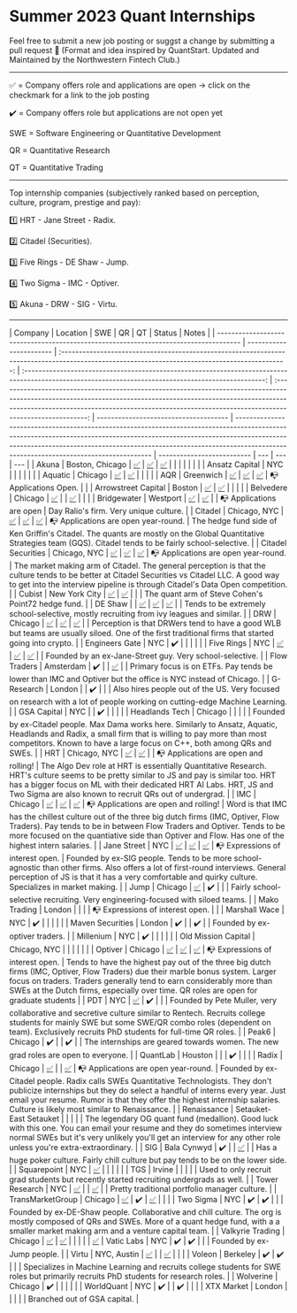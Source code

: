 # Summer 2023 Quant Internships

Feel free to submit a new job posting or suggst a change by submitting a pull request 🙏
(Format and idea inspired by QuantStart. Updated and Maintained by the Northwestern Fintech Club.)

---

✅ = Company offers role and applications are open → click on the checkmark for a link to the job posting

✔️ = Company offers role but applications are not open yet

SWE = Software Engineering or Quantitative Development

QR = Quantitative Research

QT = Quantitative Trading

---

Top internship companies (subjectively ranked based on perception, culture, program, prestige and pay):

1️⃣ HRT - Jane Street - Radix.

2️⃣ Citadel (Securities).

3️⃣ Five Rings - DE Shaw - Jump.

4️⃣ Two Sigma - IMC - Optiver.

5️⃣ Akuna - DRW - SIG - Virtu.

---

| Company                                                                              | Location                |                                                                       SWE                                                                       |                                                                          QR                                                                          |                                                                                                                                  QT                                                                                                                                   | Status                                | Notes                                                                                                                                                                                                                                                                                            |
| ------------------------------------------------------------------------------------ | ----------------------- | :---------------------------------------------------------------------------------------------------------------------------------------------: | :--------------------------------------------------------------------------------------------------------------------------------------------------: | :-------------------------------------------------------------------------------------------------------------------------------------------------------------------------------------------------------------------------------------------------------------------: | ------------------------------------- | ------------------------------------------------------------------------------------------------------------------------------------------------------------------------------------------------------------------------------------------------------------------------------------------------ | -------------------------- | --- | --- | --- |
| Akuna                                                                                | Boston, Chicago         |                                            [✅](https://akunacapital.com/job-details?gh_jid=4269930)                                            |                                              [✅](https://akunacapital.com/job-details?gh_jid=4217954)                                               |                                                                                                       [✅](https://akunacapital.com/job-details?gh_jid=4218021)                                                                                                       |                                       |                                                                                                                                                                                                                                                                                                  |                            |     |     |     |
| Ansatz Capital                                                                       | NYC                     |                                                                                                                                                 |                                                                                                                                                      |                                                                                                                                                                                                                                                                       |                                       |                                                                                                                                                                                                                                                                                                  |
| Aquatic                                                                              | Chicago                 |                                   [✅](https://boards.greenhouse.io/aquaticcapitalmanagement/jobs/6314153002)                                   |                                     [✅](https://boards.greenhouse.io/aquaticcapitalmanagement/jobs/6309879002)                                      |                                                                                                                                                                                                                                                                       |                                       |                                                                                                                                                                                                                                                                                                  |
| AQR                                                                                  | Greenwich               | [✅](https://careers.aqr.com/jobs/university-open-positions/greenwich-ct/2023-portfolio-implementation-summer-analyst/4350057?gh_jid=4350057#/) | [✅](https://careers.aqr.com/jobs/university-open-positions/greenwich-ct/2023-trading-and-portfolio-finance-summer-analyst/4350064?gh_jid=4350064#/) | [✅](<[https://careers.aqr.com/jobs/university-open-positions/greenwich-ct/2022-summer-internship-express-interest/2194349?lang=en_us#/](https://careers.aqr.com/jobs/university-open-positions/greenwich-ct/2023-research-summer-analyst/4350040?gh_jid=4350040#/)>) | 📭 Applications Open.                 |                                                                                                                                                                                                                                                                                                  |
| Arrowstreet Capital                                                                  | Boston                  |        [✅](https://arrowstreetcapital.wd5.myworkdayjobs.com/en-US/Arrowstreet/details/Quantitative-Developer-Intern--Summer-2023_R704)         |      [✅](https://arrowstreetcapital.wd5.myworkdayjobs.com/en-US/Arrowstreet/details/Investment-Processes-Associate-Intern---Summer-2023_R712)       |                                                                                                                                                                                                                                                                       |                                       |                                                                                                                                                                                                                                                                                                  |
| Belvedere                                                                            | Chicago                 |                                [✅](https://jobs.lever.co/belvederetrading/5098c277-d2a6-41eb-ab9c-b80ded219154)                                |                                                                                                                                                      |                                                                                           [✅](https://jobs.lever.co/belvederetrading/eac56350-0f92-414d-8f22-2afbe57d3c61)                                                                                           |                                       |                                                                                                                                                                                                                                                                                                  |
| Bridgewater                                                                          | Westport                |                                        [✅](https://boards.greenhouse.io/bridgewater89/jobs/5830071002)                                         |                                           [✅](https://boards.greenhouse.io/bridgewater89/jobs/6204813002)                                           |                                                                                                                                                                                                                                                                       | 📭 Applications are open              | Day Ralio's firm. Very unique culture.                                                                                                                                                                                                                                                           |
| Citadel                                                                              | Chicago, NYC            |                                   [✅](https://www.citadel.com/careers/details/software-engineer-intern-us/)                                    |                                   [✅](https://www.citadel.com/careers/details/quantitative-researcher-intern-us/)                                   |                                                                                         [✅](https://www.citadelsecurities.com/careers/details/investment-trading-intern-us/)                                                                                         | 📭 Applications are open year-round.  | The hedge fund side of Ken Griffin's Citadel. The quants are mostly on the Global Quantitative Strategies team (GQS). Citadel tends to be fairly school-selective.                                                                                                                               |
| Citadel Securities                                                                   | Chicago, NYC            |                              [✅](https://www.citadelsecurities.com/careers/details/software-engineer-intern-us/)                               |                              [✅](https://www.citadelsecurities.com/careers/details/quantitative-researcher-intern-us/)                              |                                                                                         [✅](https://www.citadelsecurities.com/careers/details/investment-trading-intern-us/)                                                                                         | 📭 Applications are open year-round.  | The market making arm of Citadel. The general perception is that the culture tends to be better at Citadel Securities vs Citadel LLC. A good way to get into the interview pipeline is through Citadel's Data Open competition.                                                                  |
| Cubist                                                                               | New York City           | [✅](https://careers.point72.com/CSJobDetail?jobName=summer-2023-quantitative-developer-internship&jobCode=CSS-0010069&retURL=/CSCareerSearch)  |    [✅](https://careers.point72.com/CSJobDetail?jobName=summer-2023-quantitative-research-internship&jobCode=CSS-0010068&retURL=/CSCareerSearch)     |                                                                                                                                                                                                                                                                       |                                       | The quant arm of Steve Cohen's Point72 hedge fund.                                                                                                                                                                                                                                               |
| DE Shaw                                                                              |                         |                                  [✅](https://www.deshaw.com/careers/software-developer-intern-new-york-4470)                                   |                                    [✅](https://www.deshaw.com/careers/quantitative-analyst-intern-new-york-4469)                                    |                                                                                             [✅](https://www.deshaw.com/careers/proprietary-trading-intern-new-york-4451)                                                                                             |                                       | Tends to be extremely school-selective, mostly recruiting from ivy leagues and similar.                                                                                                                                                                                                          |
| DRW                                                                                  | Chicago                 |                                    [✅](https://drw.com/work-at-drw/job/software-developer-intern-2302636/)                                     |                                     [✅](https://drw.com/work-at-drw/job/quantitative-research-intern-2301002/)                                      |                                                                                          [✅](https://drw.com/work-at-drw/job/quantitative-trading-analyst-intern-2302675/)                                                                                           |                                       | Perception is that DRWers tend to have a good WLB but teams are usually siloed. One of the first traditional firms that started going into crypto.                                                                                                                                               |
| Engineers Gate                                                                       | NYC                     |                                                                       ✔️                                                                        |                                                                                                                                                      |                                                                                                                                                                                                                                                                       |                                       |                                                                                                                                                                                                                                                                                                  |
| Five Rings                                                                           | NYC                     |       [✅](https://fiverings.avature.net/careers/FolderDetail/New-York-New-York-United-States-Software-Developer-Intern-Summer-2023/595)        |       [✅](https://fiverings.avature.net/careers/FolderDetail/New-York-New-York-United-States-Quantitative-Researcher-Intern-Summer-2023/599)        |                                                                 [✅](https://fiverings.avature.net/careers/FolderDetail/New-York-New-York-United-States-Quantitative-Trading-Intern-Summer-2023/586)                                                                  |                                       | Founded by an ex-Jane-Street guy. Very school-selective.                                                                                                                                                                                                                                         |
| Flow Traders                                                                         | Amsterdam               |                                                                       ✔️                                                                        |                                                                                                                                                      |                                                                                      [✅](https://www.flowtraders.com/careers/jobs/trading/new-york/trading-intern-summer-2023)                                                                                       |                                       | Primary focus is on ETFs. Pay tends be lower than IMC and Optiver but the office is NYC instead of Chicago.                                                                                                                                                                                      |
| G-Research                                                                           | London                  |                                                                                                                                                 |                                                                          ✔️                                                                          |                                                                                                                                                                                                                                                                       |                                       | Also hires people out of the US. Very focused on research with a lot of people working on cutting-edge Machine Learning.                                                                                                                                                                         |
| GSA Capital                                                                          | NYC                     |                                                                                                                                                 |                                                                          ✔️                                                                          |                                                                                                                                                                                                                                                                       |                                       |                                                                                                                                                                                                                                                                                                  |
| Headlands Tech                                                                       | Chicago                 |                                                                                                                                                 |                                                                                                                                                      |                                                                                                                                                                                                                                                                       |                                       | Founded by ex-Citadel people. Max Dama works here. Similarly to Ansatz, Aquatic, Headlands and Radix, a small firm that is willing to pay more than most competitors. Known to have a large focus on C++, both among QRs and SWEs.                                                               |
| HRT                                                                                  | Chicago, NYC            |                                 [✅](https://www.hudsonrivertrading.com/careers/job/?gh_jid=4455026&req_id=312)                                 |                                   [✅](https://www.hudsonrivertrading.com/careers/job/?gh_jid=3520408&req_id=128)                                    |                                                                                                                                                                                                                                                                       | 📭 Applications are open and rolling! | The Algo Dev role at HRT is essentially Quantitative Research. HRT's culture seems to be pretty similar to JS and pay is similar too. HRT has a bigger focus on ML with their dedicated HRT AI Labs. HRT, JS and Two Sigma are also known to recruit QRs out of undergrad.                       |
| IMC                                                                                  | Chicago                 |                             [✅](https://careers.imc.com/us/en/job/REQ-01961/Software-Engineer-Intern-Summer-2023)                              |                                 [✅](https://careers.imc.com/us/en/job/REQ-01962/Quant-Research-Intern-Summer-2023)                                  |                                                  [✅](<[https://careers.imc.com/us/en/job/REQ-01185/Quant-Trader-Intern-Summer-2022](https://careers.imc.com/us/en/job/REQ-01963/Quant-Trader-Intern-Summer-2023)>)                                                   | 📭 Applications are open and rolling! | Word is that IMC has the chillest culture out of the three big dutch firms (IMC, Optiver, Flow Traders). Pay tends to be in between Flow Traders and Optiver. Tends to be more focused on the quantiative side than Optiver and Flow. Has one of the highest intern salaries.                    |
| Jane Street                                                                          | NYC                     |                                     [✅](https://www.janestreet.com/join-jane-street/position/6213528002/)                                      |                                        [✅](https://www.janestreet.com/join-jane-street/position/6249103002/)                                        |                                                                                                [✅](https://www.janestreet.com/join-jane-street/position/6301678002/)                                                                                                 | 📭 Expressions of interest open.      | Founded by ex-SIG people. Tends to be more school-agnostic than other firms. Also offers a lot of first-round interviews. General perception of JS is that it has a very comfortable and quirky culture. Specializes in market making.                                                           |
| Jump                                                                                 | Chicago                 |                                        [✅](https://www.jumptrading.com/careers/4452653/?gh_jid=4452653)                                        |                                                                          ✔️                                                                          |                                                                                                                                                                                                                                                                       |                                       | Fairly school-selective recruiting. Very engineering-focused with siloed teams.                                                                                                                                                                                                                  |
| Mako Trading                                                                         | London                  |                                                                                                                                                 |                                                                                                                                                      |                                                                                                                                                                                                                                                                       | 📭 Expressions of interest open.      |                                                                                                                                                                                                                                                                                                  |
| Marshall Wace                                                                        | NYC                     |                                                                       ✔️                                                                        |                                                                                                                                                      |                                                                                                                                                                                                                                                                       |                                       |                                                                                                                                                                                                                                                                                                  |
| Maven Securities                                                                     | London                  |                                                                       ✔️                                                                        |                                                                                                                                                      |                                                                                                                                  ✔️                                                                                                                                   |                                       | Founded by ex-optiver traders.                                                                                                                                                                                                                                                                   |
| Millenium                                                                            | NYC                     |                                                                       ✔️                                                                        |                                                                                                                                                      |                                                                                                                                                                                                                                                                       |                                       |                                                                                                                                                                                                                                                                                                  |
| Old Mission Capital                                                                  | Chicago, NYC            |                                                                                                                                                 |                                                                                                                                                      |                                                                                                                                                                                                                                                                       |                                       |                                                                                                                                                                                                                                                                                                  |
| Optiver                                                                              | Chicago                 |                                  [✅](https://optiver.com/working-at-optiver/career-opportunities/6254738002/)                                  |                                    [✅](https://optiver.com/working-at-optiver/career-opportunities/6326950002/)                                     |                                                                                             [✅](https://optiver.com/working-at-optiver/career-opportunities/6173274002/)                                                                                             | 📭 Expressions of interest open.      | Tends to have the highest pay out of the three big dutch firms (IMC, Optiver, Flow Traders) due their marble bonus system. Larger focus on traders. Traders generally tend to earn considerably more than SWEs at the Dutch firms, especially over time. QR roles are open for graduate students |
| PDT                                                                                  | NYC                     |                                           [✅](https://boards.greenhouse.io/pdtpartners/jobs/4423823)                                           |                                                                          ✔️                                                                          |                                                                                                                                                                                                                                                                       |                                       | Founded by Pete Muller, very collaborative and secretive culture similar to Rentech. Recruits college students for mainly SWE but some SWE/QR combo roles (dependent on team). Exclusively recruits PhD students for full-time QR roles.                                                         |
| Peak6                                                                                | Chicago                 |                                                                       ✔️                                                                        |                                                                                                                                                      |                                                                                                                                  ✔️                                                                                                                                   |                                       | The internships are geared towards women. The new grad roles are open to everyone.                                                                                                                                                                                                               |
| QuantLab                                                                             | Houston                 |                                                                                                                                                 |                                                                                                                                                      |                                                                                                                                  ✔️                                                                                                                                   |                                       |                                                                                                                                                                                                                                                                                                  |
| Radix                                                                                | Chicago                 |                                                    [✅](mailto:recruiting@radix-trading.com)                                                    |                                                                                                                                                      |                                                                                                               [✅](mailto:recruiting@radix-trading.com)                                                                                                               | 📭 Applications are open year-round.  | Founded by ex-Citadel people. Radix calls SWEs Quantitative Technologists. They don't publicize internships but they do select a handful of interns every year. Just email your resume. Rumor is that they offer the highest internship salaries. Culture is likely most similar to Renaissance. |
| Renaissance                                                                          | Setauket- East Setauket |                                                                                                                                                 |                                                                                                                                                      |                                                                                                                                                                                                                                                                       |                                       | The legendary OG quant fund (medallion). Good luck with this one. You can email your resume and they do sometimes interview normal SWEs but it's very unlikely you'll get an interview for any other role unless you're extra-extraordinary.                                                     |
| SIG                                                                                  | Bala Cynwyd             |                                                                       ✔️                                                                        |                                                                                                                                                      |                                                                                                     [✅](https://careers.sig.com/job/6493/Trading-Intern-Chicago)                                                                                                     |                                       | Has a huge poker culture. Fairly chill culture but pay tends to be on the lower side.                                                                                                                                                                                                            |
| Squarepoint                                                                          | NYC                     |                                          [✅](https://www.squarepoint-capital.com/careers#/job/243853)                                          |                                                                                                                                                      |                                                                                                                                                                                                                                                                       |                                       |                                                                                                                                                                                                                                                                                                  |
| TGS                                                                                  | Irvine                  |                                                                                                                                                 |                                                                                                                                                      |                                                                                                                                                                                                                                                                       |                                       | Used to only recruit grad students but recently started recruiting undergrads as well.                                                                                                                                                                                                           |
| Tower Research                                                                       | NYC                     |                                       [✅](https://www.tower-research.com/open-positions/?gh_jid=4362749)                                       |                                                                                                                                                      |                                                                                                  [✅](https://www.tower-research.com/open-positions/?gh_jid=4360111)                                                                                                  |                                       | Pretty traditional portfolio manager culture.                                                                                                                                                                                                                                                    |
| TransMarketGroup                                                                     | Chicago                 |     [✅](<[https://www.squarepoint-capital.com/careers#/job/243853](https://apply.workable.com/transmarket-operations-llc/j/CC96E0D021/)>)      |                                                                          ✔️                                                                          |                                                                                               [✅](https://apply.workable.com/transmarket-operations-llc/j/79695E0F85/)                                                                                               |                                       |                                                                                                                                                                                                                                                                                                  |
| Two Sigma                                                                            | NYC                     |                                                                       ✔️                                                                        |                                                                          ✔️                                                                          |                                                                                                                                                                                                                                                                       |                                       | Founded by ex-DE-Shaw people. Collaborative and chill culture. The org is mostly composed of QRs and SWEs. More of a quant hedge fund, with a a smaller market making arm and a venture capital team.                                                                                            |
| Valkyrie Trading                                                                     | Chicago                 |                               [✅](https://www.valkyrietrading.com/careers/software-engineer-intern-summer-2023/)                               |                                 [✅](https://www.valkyrietrading.com/careers/derivatives-trader-intern-summer-2023/)                                 |                                                                                                                                                                                                                                                                       |                                       |                                                                                                                                                                                                                                                                                                  |
| [✅](https://www.valkyrietrading.com/careers/derivatives-trader-intern-summer-2023/) | Vatic Labs              |                                                                       NYC                                                                       |                                                                          ✔️                                                                          |                                                                                                                                  ✔️                                                                                                                                   |                                       |                                                                                                                                                                                                                                                                                                  | Founded by ex-Jump people. |
| Virtu                                                                                | NYC, Austin             |                                            [✅](https://boards.greenhouse.io/virtu/jobs/5432329002)                                             |                                                                                                                                                      |                                                                                                       [✅](https://boards.greenhouse.io/virtu/jobs/5423142002)                                                                                                        |                                       |                                                                                                                                                                                                                                                                                                  |
| Voleon                                                                               | Berkeley                |                                                                       ✔️                                                                        |                                                                          ✔️                                                                          |                                                                                                                                                                                                                                                                       |                                       | Specializes in Machine Learning and recruits college students for SWE roles but primarily recruits PhD students for research roles.                                                                                                                                                              |
| Wolverine                                                                            | Chicago                 |                                                                       ✔️                                                                        |                                                                                                                                                      |                                                                                                                                                                                                                                                                       |                                       |                                                                                                                                                                                                                                                                                                  |
| WorldQuant                                                                           | NYC                     |                                                                       ✔️                                                                        |                                                                                                                                                      |                                                                                                                                  ✔️                                                                                                                                   |                                       |                                                                                                                                                                                                                                                                                                  |
| XTX Market                                                                           | London                  |                                                                                                                                                 |                                                                                                                                                      |                                                                                                                                                                                                                                                                       |                                       | Branched out of GSA capital.                                                                                                                                                                                                                                                                     |

